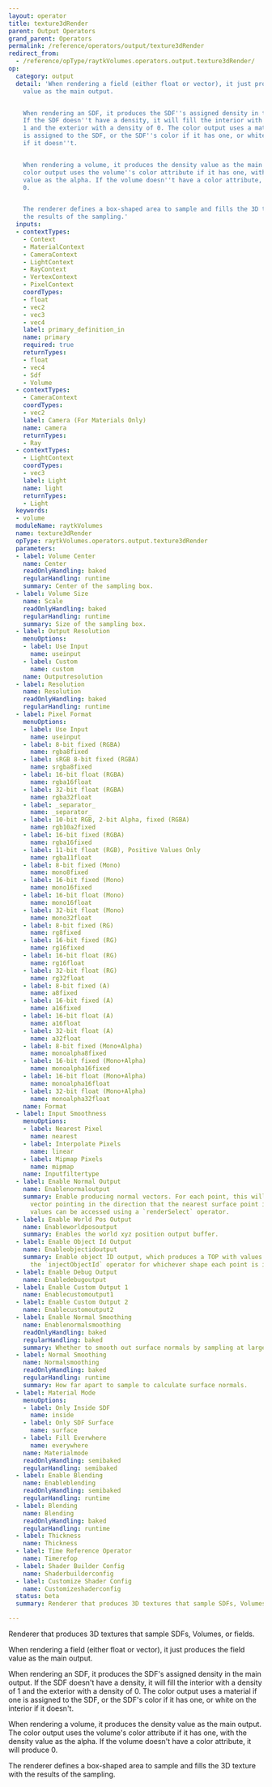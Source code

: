 ```yaml
---
layout: operator
title: texture3dRender
parent: Output Operators
grand_parent: Operators
permalink: /reference/operators/output/texture3dRender
redirect_from:
  - /reference/opType/raytkVolumes.operators.output.texture3dRender/
op:
  category: output
  detail: 'When rendering a field (either float or vector), it just produces the field
    value as the main output.


    When rendering an SDF, it produces the SDF''s assigned density in the main output.
    If the SDF doesn''t have a density, it will fill the interior with a density of
    1 and the exterior with a density of 0. The color output uses a material if one
    is assigned to the SDF, or the SDF''s color if it has one, or white on the interior
    if it doesn''t.


    When rendering a volume, it produces the density value as the main output. The
    color output uses the volume''s color attribute if it has one, with the density
    value as the alpha. If the volume doesn''t have a color attribute, it will produce
    0.


    The renderer defines a box-shaped area to sample and fills the 3D texture with
    the results of the sampling.'
  inputs:
  - contextTypes:
    - Context
    - MaterialContext
    - CameraContext
    - LightContext
    - RayContext
    - VertexContext
    - PixelContext
    coordTypes:
    - float
    - vec2
    - vec3
    - vec4
    label: primary_definition_in
    name: primary
    required: true
    returnTypes:
    - float
    - vec4
    - Sdf
    - Volume
  - contextTypes:
    - CameraContext
    coordTypes:
    - vec2
    label: Camera (For Materials Only)
    name: camera
    returnTypes:
    - Ray
  - contextTypes:
    - LightContext
    coordTypes:
    - vec3
    label: Light
    name: light
    returnTypes:
    - Light
  keywords:
  - volume
  moduleName: raytkVolumes
  name: texture3dRender
  opType: raytkVolumes.operators.output.texture3dRender
  parameters:
  - label: Volume Center
    name: Center
    readOnlyHandling: baked
    regularHandling: runtime
    summary: Center of the sampling box.
  - label: Volume Size
    name: Scale
    readOnlyHandling: baked
    regularHandling: runtime
    summary: Size of the sampling box.
  - label: Output Resolution
    menuOptions:
    - label: Use Input
      name: useinput
    - label: Custom
      name: custom
    name: Outputresolution
  - label: Resolution
    name: Resolution
    readOnlyHandling: baked
    regularHandling: runtime
  - label: Pixel Format
    menuOptions:
    - label: Use Input
      name: useinput
    - label: 8-bit fixed (RGBA)
      name: rgba8fixed
    - label: sRGB 8-bit fixed (RGBA)
      name: srgba8fixed
    - label: 16-bit float (RGBA)
      name: rgba16float
    - label: 32-bit float (RGBA)
      name: rgba32float
    - label: _separator_
      name: _separator_
    - label: 10-bit RGB, 2-bit Alpha, fixed (RGBA)
      name: rgb10a2fixed
    - label: 16-bit fixed (RGBA)
      name: rgba16fixed
    - label: 11-bit float (RGB), Positive Values Only
      name: rgba11float
    - label: 8-bit fixed (Mono)
      name: mono8fixed
    - label: 16-bit fixed (Mono)
      name: mono16fixed
    - label: 16-bit float (Mono)
      name: mono16float
    - label: 32-bit float (Mono)
      name: mono32float
    - label: 8-bit fixed (RG)
      name: rg8fixed
    - label: 16-bit fixed (RG)
      name: rg16fixed
    - label: 16-bit float (RG)
      name: rg16float
    - label: 32-bit float (RG)
      name: rg32float
    - label: 8-bit fixed (A)
      name: a8fixed
    - label: 16-bit fixed (A)
      name: a16fixed
    - label: 16-bit float (A)
      name: a16float
    - label: 32-bit float (A)
      name: a32float
    - label: 8-bit fixed (Mono+Alpha)
      name: monoalpha8fixed
    - label: 16-bit fixed (Mono+Alpha)
      name: monoalpha16fixed
    - label: 16-bit float (Mono+Alpha)
      name: monoalpha16float
    - label: 32-bit float (Mono+Alpha)
      name: monoalpha32float
    name: Format
  - label: Input Smoothness
    menuOptions:
    - label: Nearest Pixel
      name: nearest
    - label: Interpolate Pixels
      name: linear
    - label: Mipmap Pixels
      name: mipmap
    name: Inputfiltertype
  - label: Enable Normal Output
    name: Enablenormaloutput
    summary: Enable producing normal vectors. For each point, this will produce a
      vector pointing in the direction that the nearest surface point is facing. These
      values can be accessed using a `renderSelect` operator.
  - label: Enable World Pos Output
    name: Enableworldposoutput
    summary: Enables the world xyz position output buffer.
  - label: Enable Object Id Output
    name: Enableobjectidoutput
    summary: Enable object ID output, which produces a TOP with values assigned with
      the `injectObjectId` operator for whichever shape each point is inside.
  - label: Enable Debug Output
    name: Enabledebugoutput
  - label: Enable Custom Output 1
    name: Enablecustomoutput1
  - label: Enable Custom Output 2
    name: Enablecustomoutput2
  - label: Enable Normal Smoothing
    name: Enablenormalsmoothing
    readOnlyHandling: baked
    regularHandling: baked
    summary: Whether to smooth out surface normals by sampling at larger distances.
  - label: Normal Smoothing
    name: Normalsmoothing
    readOnlyHandling: baked
    regularHandling: runtime
    summary: How far apart to sample to calculate surface normals.
  - label: Material Mode
    menuOptions:
    - label: Only Inside SDF
      name: inside
    - label: Only SDF Surface
      name: surface
    - label: Fill Everwhere
      name: everywhere
    name: Materialmode
    readOnlyHandling: semibaked
    regularHandling: semibaked
  - label: Enable Blending
    name: Enableblending
    readOnlyHandling: semibaked
    regularHandling: runtime
  - label: Blending
    name: Blending
    readOnlyHandling: baked
    regularHandling: runtime
  - label: Thickness
    name: Thickness
  - label: Time Reference Operator
    name: Timerefop
  - label: Shader Builder Config
    name: Shaderbuilderconfig
  - label: Customize Shader Config
    name: Customizeshaderconfig
  status: beta
  summary: Renderer that produces 3D textures that sample SDFs, Volumes, or fields.

---
```



Renderer that produces 3D textures that sample SDFs, Volumes, or fields.

When rendering a field (either float or vector), it just produces the field value as the main output.

When rendering an SDF, it produces the SDF's assigned density in the main output. If the SDF doesn't have a density, it will fill the interior with a density of 1 and the exterior with a density of 0. The color output uses a material if one is assigned to the SDF, or the SDF's color if it has one, or white on the interior if it doesn't.

When rendering a volume, it produces the density value as the main output. The color output uses the volume's color attribute if it has one, with the density value as the alpha. If the volume doesn't have a color attribute, it will produce 0.

The renderer defines a box-shaped area to sample and fills the 3D texture with the results of the sampling.